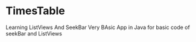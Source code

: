 # TimesTable
Learning ListViews And SeekBar
Very BAsic App in Java for basic code of seekBar and ListViews
